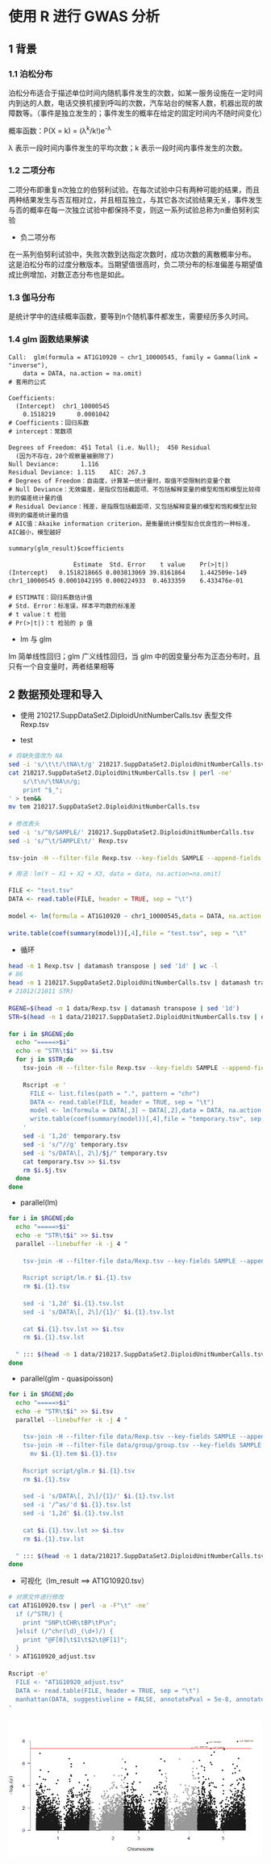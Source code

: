 # 使用 R 进行 GWAS 分析
## 1 背景
### 1.1 泊松分布
泊松分布适合于描述单位时间内随机事件发生的次数，如某一服务设施在一定时间内到达的人数，电话交换机接到呼叫的次数，汽车站台的候客人数，机器出现的故障数等。（事件是独立发生的；事件发生的概率在给定的固定时间内不随时间变化）

概率函数：P(X = k) = (λ<sup>k</sup>/k!)e<sup>-λ</sup>

λ 表示一段时间内事件发生的平均次数；k 表示一段时间内事件发生的次数。

### 1.2 二项分布
二项分布即重复n次独立的伯努利试验。在每次试验中只有两种可能的结果，而且两种结果发生与否互相对立，并且相互独立，与其它各次试验结果无关，事件发生与否的概率在每一次独立试验中都保持不变，则这一系列试验总称为n重伯努利实验

+ 负二项分布

在一系列伯努利试验中，失败次数到达指定次数时，成功次数的离散概率分布。
这是泊松分布的过度分散版本。当期望值很高时，负二项分布的标准偏差与期望值成比例增加，对数正态分布也是如此。

### 1.3 伽马分布
是统计学中的连续概率函数，要等到n个随机事件都发生，需要经历多久时间。


### 1.4 glm 函数结果解读
```
Call:  glm(formula = AT1G10920 ~ chr1_10000545, family = Gamma(link = "inverse"), 
    data = DATA, na.action = na.omit)
# 套用的公式

Coefficients:
  (Intercept)  chr1_10000545  
    0.1518219      0.0001042  
# Coefficients：回归系数
# intercept：常数项

Degrees of Freedom: 451 Total (i.e. Null);  450 Residual
  (因为不存在，20个观察量被删除了)
Null Deviance:	    1.116 
Residual Deviance: 1.115 	AIC: 267.3
# Degrees of Freedom：自由度，计算某一统计量时，取值不受限制的变量个数
# Null Deviance：无效偏差，是指仅包括截距项、不包括解释变量的模型和饱和模型比较得到的偏差统计量的值
# Residual Deviance：残差，是指既包括截距项，又包括解释变量的模型和饱和模型比较得到的偏差统计量的值
# AIC值：Akaike information criterion，是衡量统计模型拟合优良性的一种标准，AIC越小，模型越好

summary(glm_result)$coefficients

                  Estimate  Std. Error    t value    Pr(>|t|)
(Intercept)   0.1518218665 0.003813069 39.8161864    1.442509e-149 
chr1_10000545 0.0001042195 0.000224933  0.4633359    6.433476e-01

# ESTIMATE：回归系数估计值
# Std. Error：标准误，样本平均数的标准差
# t value：t 检验
# Pr(>|t|)：t 检验的 p 值
```

+ lm 与 glm 

lm 简单线性回归；glm 广义线性回归，当 glm 中的因变量分布为正态分布时，且只有一个自变量时，两者结果相等



## 2 数据预处理和导入

+ 使用 210217.SuppDataSet2.DiploidUnitNumberCalls.tsv 表型文件 Rexp.tsv

+ test
```bash
# 将缺失值改为 NA
sed -i 's/\t\t/\tNA\t/g' 210217.SuppDataSet2.DiploidUnitNumberCalls.tsv
cat 210217.SuppDataSet2.DiploidUnitNumberCalls.tsv | perl -ne'
    s/\t\n/\tNA\n/g;
    print "$_";
' > tem&&
mv tem 210217.SuppDataSet2.DiploidUnitNumberCalls.tsv

# 修改表头
sed -i 's/^0/SAMPLE/' 210217.SuppDataSet2.DiploidUnitNumberCalls.tsv
sed -i 's/^\t/SAMPLE\t/' Rexp.tsv

tsv-join -H --filter-file Rexp.tsv --key-fields SAMPLE --append-fields AT1G10920 <(tsv-select -H --fields SAMPLE,chr1_10000545 210217.SuppDataSet2.DiploidUnitNumberCalls.tsv) > test.tsv
```
```R
# 用法：lm(Y ~ X1 + X2 + X3, data = data, na.action=na.omit)

FILE <- "test.tsv"
DATA <- read.table(FILE, header = TRUE, sep = "\t")

model <- lm(formula = AT1G10920 ~ chr1_10000545,data = DATA, na.action = na.omit)

write.table(coef(summary(model))[,4],file = "test.tsv", sep = "\t"
```


+ 循环
```bash
head -n 1 Rexp.tsv | datamash transpose | sed '1d' | wc -l
# 86
head -n 1 210217.SuppDataSet2.DiploidUnitNumberCalls.tsv | datamash transpose | sed '1d' | wc -l
# 21012(21011 STR)

RGENE=$(head -n 1 data/Rexp.tsv | datamash transpose | sed '1d')
STR=$(head -n 1 data/210217.SuppDataSet2.DiploidUnitNumberCalls.tsv | datamash transpose | sed '1d')

for i in $RGENE;do
  echo "=====>$i"
  echo -e "STR\t$i" >> $i.tsv
  for j in $STR;do
    tsv-join -H --filter-file Rexp.tsv --key-fields SAMPLE --append-fields $i <(tsv-select -H --fields SAMPLE,$j 210217.SuppDataSet2.DiploidUnitNumberCalls.tsv) > $i.$j.tsv

    Rscript -e '
      FILE <- list.files(path = ".", pattern = "chr")
      DATA <- read.table(FILE, header = TRUE, sep = "\t")
      model <- lm(formula = DATA[,3] ~ DATA[,2],data = DATA, na.action = na.omit)
      write.table(coef(summary(model))[,4],file = "temporary.tsv", sep = "\t")
    '
    sed -i '1,2d' temporary.tsv
    sed -i 's/"//g' temporary.tsv
    sed -i "s/DATA\[, 2\]/$j/" temporary.tsv
    cat temporary.tsv >> $i.tsv
    rm $i.$j.tsv
  done
done
```

+ parallel(lm)
```bash
for i in $RGENE;do
  echo "=====>$i"
  echo -e "STR\t$i" >> $i.tsv
  parallel --linebuffer -k -j 4 "
  
    tsv-join -H --filter-file data/Rexp.tsv --key-fields SAMPLE --append-fields $i <(tsv-select -H --fields SAMPLE,{1} data/210217.SuppDataSet2.DiploidUnitNumberCalls.tsv) > $i.{1}.tsv

    Rscript script/lm.r $i.{1}.tsv
    rm $i.{1}.tsv

    sed -i '1,2d' $i.{1}.tsv.lst
    sed -i 's/DATA\[, 2\]/{1}/' $i.{1}.tsv.lst
  
    cat $i.{1}.tsv.lst >> $i.tsv
    rm $i.{1}.tsv.lst

  " ::: $(head -n 1 data/210217.SuppDataSet2.DiploidUnitNumberCalls.tsv | datamash transpose | sed '1d')
done
```

+ parallel(glm - quasipoisson)
```bash
for i in $RGENE;do
  echo "=====>$i"
  echo -e "STR\t$i" >> $i.tsv
  parallel --linebuffer -k -j 4 "
  
    tsv-join -H --filter-file data/Rexp.tsv --key-fields SAMPLE --append-fields $i <(tsv-select -H --fields SAMPLE,{1} data/210217.SuppDataSet2.DiploidUnitNumberCalls.tsv) > $i.{1}.tsv
    tsv-join -H --filter-file data/group/group.tsv --key-fields SAMPLE --append-fields Admixture_Group $i.{1}.tsv > $i.{1}.tem&&
      mv $i.{1}.tem $i.{1}.tsv

    Rscript script/glm.r $i.{1}.tsv
    rm $i.{1}.tsv

    sed -i 's/DATA\[, 2\]/{1}/' $i.{1}.tsv.lst
    sed -i '/^as/'d $i.{1}.tsv.lst
    sed -i '1,2d' $i.{1}.tsv.lst
  
    cat $i.{1}.tsv.lst >> $i.tsv
    rm $i.{1}.tsv.lst

  " ::: $(head -n 1 data/210217.SuppDataSet2.DiploidUnitNumberCalls.tsv | datamash transpose | sed '1d')
done
```

+ 可视化（lm_result ==> AT1G10920.tsv）
```bash
# 对原文件进行修改
cat AT1G10920.tsv | perl -a -F"\t" -ne'
  if (/^STR/) {
    print "SNP\tCHR\tBP\tP\n";
  }elsif (/^chr(\d)_(\d+)/) {
    print "@F[0]\t$1\t$2\t@F[1]";
  }
' > AT1G10920_adjust.tsv

Rscript -e'
  FILE <- "AT1G10920_adjust.tsv"
  DATA <- read.table(FILE, header = TRUE, sep = "\t")
  manhattan(DATA, suggestiveline = FALSE, annotatePval = 5e-8, annotateTop = F)
'
```

![](./Fig/lm_AT1G10920.png)
